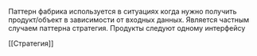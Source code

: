 Паттерн фабрика используется в ситуациях когда нужно получить продукт/объект в зависимости от входных данных. Является частным случаем паттерна стратегия. Продукты следуют одному интерфейсу

[[Стратегия]]